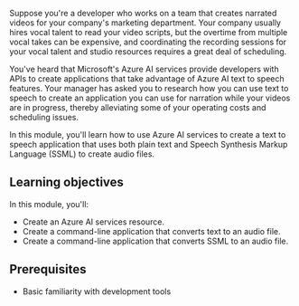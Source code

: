 Suppose you're a developer who works on a team that creates narrated videos for your company's marketing department. Your company usually hires vocal talent to read your video scripts, but the overtime from multiple vocal takes can be expensive, and coordinating the recording sessions for your vocal talent and studio resources requires a great deal of scheduling.

You've heard that Microsoft's Azure AI services provide developers with APIs to create applications that take advantage of Azure AI text to speech features. Your manager has asked you to research how you can use text to speech to create an application you can use for narration while your videos are in progress, thereby alleviating some of your operating costs and scheduling issues.

In this module, you'll learn how to use Azure AI services to create a text to speech application that uses both plain text and Speech Synthesis Markup Language (SSML) to create audio files.

## Learning objectives

In this module, you'll:

- Create an Azure AI services resource.
- Create a command-line application that converts text to an audio file.
- Create a command-line application that converts SSML to an audio file.

## Prerequisites

- Basic familiarity with development tools
